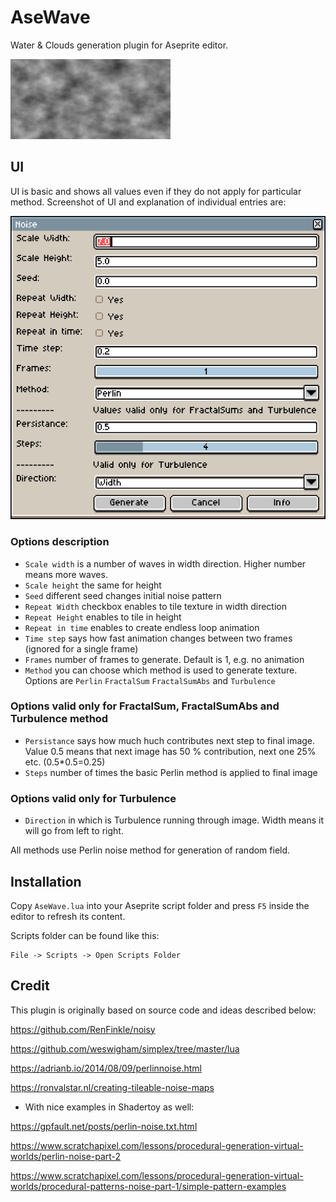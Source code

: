 # AseWave

Water & Clouds generation plugin for Aseprite editor.

![](docs/noisy.gif)



## UI
UI is basic and shows all values even if they do not apply for particular method. Screenshot of UI and explanation of individual entries are:

![](docs/screenshot.png)

### Options description

- `Scale width` is a number of waves in width direction. Higher number means more waves.
- `Scale height` the same for height
- `Seed` different seed changes initial noise pattern
- `Repeat Width` checkbox enables to tile texture in width direction
- `Repeat Height` enables to tile in height 
- `Repeat in time` enables to create endless loop animation 
- `Time step` says how fast animation changes between two frames (ignored for a single frame)
- `Frames` number of frames to generate. Default is 1, e.g. no animation
- `Method` you can choose which method is used to generate texture. Options are `Perlin` `FractalSum` `FractalSumAbs` and `Turbulence`
### Options valid only for FractalSum, FractalSumAbs and Turbulence method
- `Persistance` says how much huch contributes next step to final image. Value 0.5 means that next image has 50 % contribution, next one 25% etc. (0.5*0.5=0.25)
- `Steps` number of times the basic Perlin method is applied to final image
### Options valid only for Turbulence
- `Direction` in which is Turbulence running through image. Width means it will go from left to right.

All methods use Perlin noise method for generation of random field.

## Installation

Copy `AseWave.lua` into your Aseprite script folder and press `F5` inside the editor to refresh its content. 

Scripts folder can be found like this: 

``` 
File -> Scripts -> Open Scripts Folder
```



## Credit

This plugin is originally based on source code and ideas described below:

<https://github.com/RenFinkle/noisy>

<https://github.com/weswigham/simplex/tree/master/lua>

<https://adrianb.io/2014/08/09/perlinnoise.html>

<https://ronvalstar.nl/creating-tileable-noise-maps>

- With nice examples in Shadertoy as well:

<https://gpfault.net/posts/perlin-noise.txt.html>

<https://www.scratchapixel.com/lessons/procedural-generation-virtual-worlds/perlin-noise-part-2>

<https://www.scratchapixel.com/lessons/procedural-generation-virtual-worlds/procedural-patterns-noise-part-1/simple-pattern-examples>
